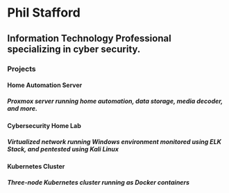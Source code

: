 # Phil Stafford

## Information Technology Professional specializing in cyber security.

### Projects

#### Home Automation Server
##### Proxmox server running home automation, data storage, media decoder, and more.

#### Cybersecurity Home Lab

##### Virtualized network running Windows environment monitored using ELK Stack, and pentested using Kali Linux

#### Kubernetes Cluster
##### Three-node Kubernetes cluster running as Docker containers


<!--
**pestafford/pestafford** is a ✨ _special_ ✨ repository because its `README.md` (this file) appears on your GitHub profile.

Here are some ideas to get you started:

- 🔭 I’m currently working on ...
- 🌱 I’m currently learning ...
- 👯 I’m looking to collaborate on ...
- 🤔 I’m looking for help with ...
- 💬 Ask me about ...
- 📫 How to reach me: ...
- 😄 Pronouns: ...
- ⚡ Fun fact: ...
-->
